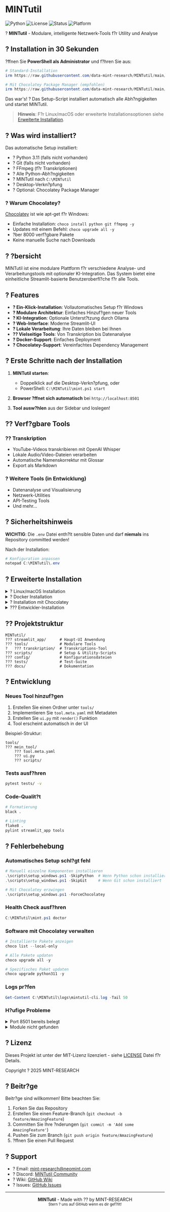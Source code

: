 # MINTutil

![Python](https://img.shields.io/badge/python-3.9+-blue.svg)
![License](https://img.shields.io/badge/license-MIT-green.svg)
![Status](https://img.shields.io/badge/status-active-success.svg)
![Platform](https://img.shields.io/badge/platform-Windows%20%7C%20Linux%20%7C%20macOS-lightgrey.svg)

? **MINTutil** - Modulare, intelligente Netzwerk-Tools f?r Utility und Analyse

## ? Installation in 30 Sekunden

?ffnen Sie **PowerShell als Administrator** und f?hren Sie aus:

```powershell
# Standard-Installation
irm https://raw.githubusercontent.com/data-mint-research/MINTutil/main/scripts/setup_windows.ps1 | iex

# Mit Chocolatey Package Manager (empfohlen)
irm https://raw.githubusercontent.com/data-mint-research/MINTutil/main/scripts/setup_windows.ps1 | iex -UseChocolatey
```

Das war's! ? Das Setup-Script installiert automatisch alle Abh?ngigkeiten und startet MINTutil.

> **Hinweis**: F?r Linux/macOS oder erweiterte Installationsoptionen siehe [Erweiterte Installation](#-erweiterte-installation).

## ? Was wird installiert?

Das automatische Setup installiert:
- ? Python 3.11 (falls nicht vorhanden)
- ? Git (falls nicht vorhanden)
- ? FFmpeg (f?r Transkriptionen)
- ? Alle Python-Abh?ngigkeiten
- ? MINTutil nach `C:\MINTutil`
- ? Desktop-Verkn?pfung
- ? Optional: Chocolatey Package Manager

### ? Warum Chocolatey?

[Chocolatey](https://chocolatey.org/) ist wie apt-get f?r Windows:
- Einfache Installation: `choco install python git ffmpeg -y`
- Updates mit einem Befehl: `choco upgrade all -y`
- ?ber 8000 verf?gbare Pakete
- Keine manuelle Suche nach Downloads

## ? ?bersicht

MINTutil ist eine modulare Plattform f?r verschiedene Analyse- und Verarbeitungstools mit optionaler KI-Integration. Das System bietet eine einheitliche Streamlit-basierte Benutzeroberfl?che f?r alle Tools.

## ? Features

- **? Ein-Klick-Installation**: Vollautomatisches Setup f?r Windows
- **? Modulare Architektur**: Einfaches Hinzuf?gen neuer Tools
- **? KI-Integration**: Optionale Unterst?tzung durch Ollama
- **? Web-Interface**: Moderne Streamlit-UI
- **? Lokale Verarbeitung**: Ihre Daten bleiben bei Ihnen
- **?? Vielseitige Tools**: Von Transkription bis Datenanalyse
- **? Docker-Support**: Einfaches Deployment
- **? Chocolatey-Support**: Vereinfachtes Dependency Management

## ? Erste Schritte nach der Installation

1. **MINTutil starten**:
   - Doppelklick auf die Desktop-Verkn?pfung, oder
   - PowerShell: `C:\MINTutil\mint.ps1 start`

2. **Browser ?ffnet sich automatisch** bei `http://localhost:8501`

3. **Tool ausw?hlen** aus der Sidebar und loslegen!

## ?? Verf?gbare Tools

### ?? Transkription
- YouTube-Videos transkribieren mit OpenAI Whisper
- Lokale Audio/Video-Dateien verarbeiten
- Automatische Namenskorrektur mit Glossar
- Export als Markdown

### ? Weitere Tools (in Entwicklung)
- Datenanalyse und Visualisierung
- Netzwerk-Utilities
- API-Testing Tools
- Und mehr...

## ? Sicherheitshinweis

**WICHTIG**: Die `.env` Datei enth?lt sensible Daten und darf **niemals** ins Repository committed werden!

Nach der Installation:
```powershell
# Konfiguration anpassen
notepad C:\MINTutil\.env
```

## ? Erweiterte Installation

<details>
<summary>? Linux/macOS Installation</summary>

```bash
# Automatisches Setup-Script (in Entwicklung)
curl -sSL https://raw.githubusercontent.com/data-mint-research/MINTutil/main/scripts/setup_unix.sh | bash

# Oder manuell:
git clone https://github.com/data-mint-research/MINTutil.git
cd MINTutil
python3 -m venv venv
source venv/bin/activate
pip install -r requirements.txt
streamlit run streamlit_app/main.py
```
</details>

<details>
<summary>? Docker Installation</summary>

```bash
# Mit Docker Compose
git clone https://github.com/data-mint-research/MINTutil.git
cd MINTutil
docker-compose up -d

# Oder mit dem Setup-Script
irm https://raw.githubusercontent.com/data-mint-research/MINTutil/main/scripts/setup_windows.ps1 | iex -UseDocker
```
</details>

<details>
<summary>? Installation mit Chocolatey</summary>

```powershell
# Chocolatey installieren (falls nicht vorhanden)
Set-ExecutionPolicy Bypass -Scope Process -Force
iex ((New-Object System.Net.WebClient).DownloadString('https://chocolatey.org/install.ps1'))

# Dependencies mit Chocolatey installieren
choco install python311 git ffmpeg -y

# MINTutil installieren
git clone https://github.com/data-mint-research/MINTutil.git C:\MINTutil
cd C:\MINTutil
python -m venv venv
.\venv\Scripts\Activate.ps1
pip install -r requirements.txt
```
</details>

<details>
<summary>??? Entwickler-Installation</summary>

```bash
# Repository klonen
git clone https://github.com/data-mint-research/MINTutil.git
cd MINTutil

# Development-Umgebung
python -m venv venv
.\venv\Scripts\Activate.ps1  # Windows
pip install -r requirements.txt
pip install -r requirements-dev.txt

# Pre-commit hooks
pre-commit install
```
</details>

## ?? Projektstruktur

```
MINTutil/
??? streamlit_app/      # Haupt-UI Anwendung
??? tools/              # Modulare Tools
?   ??? transkription/  # Transkriptions-Tool
??? scripts/            # Setup & Utility-Scripts
??? config/             # Konfigurationsdateien
??? tests/              # Test-Suite
??? docs/               # Dokumentation
```

## ? Entwicklung

### Neues Tool hinzuf?gen

1. Erstellen Sie einen Ordner unter `tools/`
2. Implementieren Sie `tool.meta.yaml` mit Metadaten
3. Erstellen Sie `ui.py` mit `render()` Funktion
4. Tool erscheint automatisch in der UI

Beispiel-Struktur:
```
tools/
??? mein_tool/
    ??? tool.meta.yaml
    ??? ui.py
    ??? scripts/
```

### Tests ausf?hren
```bash
pytest tests/ -v
```

### Code-Qualit?t
```bash
# Formatierung
black .

# Linting
flake8 .
pylint streamlit_app tools
```

## ? Fehlerbehebung

### Automatisches Setup schl?gt fehl
```powershell
# Manuell einzelne Komponenten installieren
.\scripts\setup_windows.ps1 -SkipPython  # Wenn Python schon installiert
.\scripts\setup_windows.ps1 -SkipGit     # Wenn Git schon installiert

# Mit Chocolatey erzwingen
.\scripts\setup_windows.ps1 -ForceChocolatey
```

### Health Check ausf?hren
```powershell
C:\MINTutil\mint.ps1 doctor
```

### Software mit Chocolatey verwalten
```powershell
# Installierte Pakete anzeigen
choco list --local-only

# Alle Pakete updaten
choco upgrade all -y

# Spezifisches Paket updaten
choco upgrade python311 -y
```

### Logs pr?fen
```powershell
Get-Content C:\MINTutil\logs\mintutil-cli.log -Tail 50
```

### H?ufige Probleme

<details>
<summary>Port 8501 bereits belegt</summary>

```powershell
# Prozess finden
netstat -ano | findstr :8501

# In .env anderen Port setzen
STREAMLIT_SERVER_PORT=8502
```
</details>

<details>
<summary>Module nicht gefunden</summary>

```powershell
# Virtual Environment aktivieren
C:\MINTutil\venv\Scripts\Activate.ps1

# Requirements neu installieren
pip install -r requirements.txt --force-reinstall
```
</details>

## ? Lizenz

Dieses Projekt ist unter der MIT-Lizenz lizenziert - siehe [LICENSE](LICENSE) Datei f?r Details.

Copyright ? 2025 MINT-RESEARCH

## ? Beitr?ge

Beitr?ge sind willkommen! Bitte beachten Sie:

1. Forken Sie das Repository
2. Erstellen Sie einen Feature-Branch (`git checkout -b feature/AmazingFeature`)
3. Committen Sie Ihre ?nderungen (`git commit -m 'Add some AmazingFeature'`)
4. Pushen Sie zum Branch (`git push origin feature/AmazingFeature`)
5. ?ffnen Sie einen Pull Request

## ? Support

- ? Email: mint-research@neomint.com
- ? Discord: [MINTutil Community](https://discord.gg/mintutil)
- ? Wiki: [GitHub Wiki](https://github.com/data-mint-research/MINTutil/wiki)
- ? Issues: [GitHub Issues](https://github.com/data-mint-research/MINTutil/issues)

---

<p align="center">
  <strong>MINTutil</strong> - Made with ?? by MINT-RESEARCH<br>
  <sub>Stern ? uns auf GitHub wenn es dir gef?llt!</sub>
</p>
